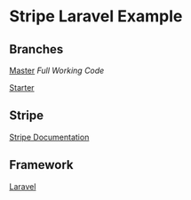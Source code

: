 # Stripe Laravel Example

## Branches

[Master](https://github.com/dyc5828/stripe-laravel-example/tree/master)
*Full Working Code*

[Starter](https://github.com/dyc5828/stripe-laravel-example/tree/starter)

## Stripe

[Stripe Documentation](https://stripe.com/docs)

## Framework

[Laravel](http://laravel.com)